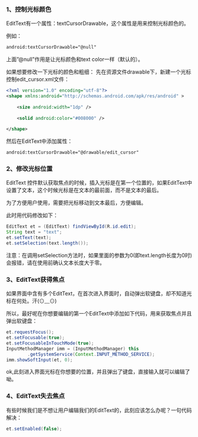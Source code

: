 ### 1、控制光标颜色

EditText有一个属性：textCursorDrawable，这个属性是用来控制光标颜色的。

例如：
```xml
android:textCursorDrawable="@null"
```
上面”@null”作用是让光标颜色和text color一样（默认的）。

如果想要修改一下光标的颜色和粗细：
先在资源文件drawable下，新建一个光标控制edit_cursor.xml文件：

```xml
<?xml version="1.0" encoding="utf-8"?>
<shape xmlns:android="http://schemas.android.com/apk/res/android" >
 
    <size android:width="1dp" />
 
    <solid android:color="#008000" />
 
</shape>

```
然后在EditText中添加属性：
```xml
android:textCursorDrawable="@drawable/edit_cursor"
```

### 2、修改光标位置

EditText 控件默认获取焦点的时候，插入光标是在第一个位置的，如果EditText中设置了文本，这个时候光标是在文本的最前面，而不是文本的最后。 

为了方便用户使用，需要把光标移动到文本最后，方便编辑。

此时用代码修改如下：
```java
EditText et = (EditText) findViewById(R.id.edit);
String text = "text";
et.setText(text);
et.setSelection(text.length());
```
注意：在调用setSelection方法时，如果里面的参数为0(即text.length长度为0时)会报错，请在使用前确认文本长度大于零。

### 3、EditText获得焦点

如果界面中含有多个EditText，在首次进入界面时，自动弹出软键盘，却不知道光标在何处。汗(⊙﹏⊙)

所以，最好呢在你想要编辑的第一个EditText中添加如下代码，用来获取焦点并且弹出软键盘：

```java
et.requestFocus();
et.setFocusable(true);
et.setFocusableInTouchMode(true);
InputMethodManager imm = (InputMethodManager) this
		.getSystemService(Context.INPUT_METHOD_SERVICE);
imm.showSoftInput(et, 0);
```
ok,此刻进入界面光标在你想要的位置，并且弹出了键盘，直接输入就可以编辑了呦。


### 4、EditText失去焦点
有些时候我们是不想让用户编辑我们的EditText的，此刻应该怎么办呢？一句代码解决：
```java
et.setEnabled(false);
```


